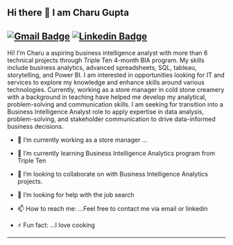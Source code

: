 ## Hi there 👋 I am Charu Gupta
[![Gmail Badge](https://img.shields.io/badge/-charu2708@gmail.com-c14438?style=flat&logo=Gmail&logoColor=white&link=mailto:charu2708@gmail.com)](mailto:charu2708@gmail.com) 
[![Linkedin Badge](https://img.shields.io/badge/-charu--gupta-0072b1?style=flat&logo=Linkedin&logoColor=white&link=https://www.linkedin.com/in/charu-gupta-/)](https://www.linkedin.com/in/charu-gupta-/)
------------------------------------------------------------------------------------------------

Hi! I’m Charu a aspiring business intelligence analyst with   more than 6 technical projects through Triple Ten 4-month BIA program. My skills include business analytics, advanced spreadsheets, SQL, tableau, storytelling, and Power BI. I am interested in opportunities looking for IT and services to explore my knowledge and enhance skills around various technologies.
Currently, working as a store manager in cold stone creamery with a background in teaching  have helped me  develop my analytical, problem-solving and communication skills. I am seeking for  transition into a Business Intelligence Analyst role to apply expertise in data analysis, problem-solving, and stakeholder communication to drive data-informed business decisions.


- 🔭 I’m currently working as a store manager  ...
- 🌱 I’m currently learning Business Intelligence Analytics program from Triple Ten 
- 👯 I’m looking to collaborate on with Business Intelligence Analytics projects.
- 🤔 I’m looking for help with the job search

- 📫 How to reach me: ...Feel free to contact me via email or linkedin 
  
- ⚡ Fun fact: ...I love cooking 
------------------------------------------------------------------------------------------------

